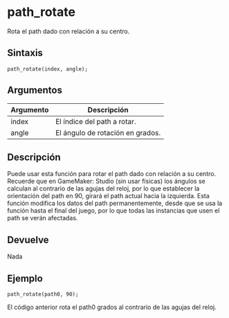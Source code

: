 # path_rotate

Rota el path dado con relación a su centro.

## Sintaxis

  
```gml  
path_rotate(index, angle);  
```  

## Argumentos

Argumento|Descripción|  
---|---|  
index|El índice del path a rotar.|  
angle|El ángulo de rotación en grados.|  

## Descripción

Puede usar esta función para rotar el path dado con relación a su centro. Recuerde que en GameMaker: Studio (sin usar físicas) los ángulos se calculan al contrario de las agujas del reloj, por lo que establecer la orientación del path en 90, girará el path actual hacia la izquierda. Esta función modifica los datos del path permanentemente, desde que se usa la función hasta el final del juego, por lo que todas las instancias que usen el path se verán afectadas.

## Devuelve

Nada

## Ejemplo

  
```gml  
path_rotate(path0, 90);  
```  
El código anterior rota el path0 grados al contrario de las agujas del reloj.